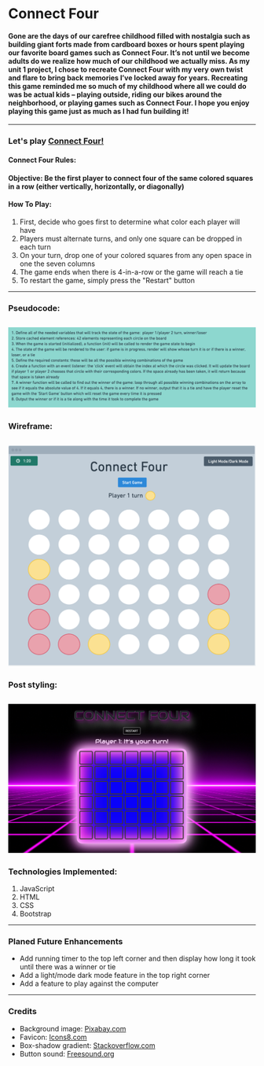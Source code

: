 # **Connect Four**
#### Gone are the days of our carefree childhood filled with nostalgia such as building giant forts made from cardboard boxes or hours spent playing our favorite board games such as Connect Four. It’s not until we become adults do we realize how much of our childhood we actually miss. As my unit 1 project, I chose to recreate Connect Four with my very own twist and flare to bring back memories I’ve locked away for years. Recreating this game reminded me so much of my childhood where all we could do was be actual kids – playing outside, riding our bikes around the neighborhood, or playing games such as Connect Four. I hope you enjoy playing this game just as much as I had fun building it! 
---
### **Let's play** [**Connect Four!**](https://connect-four-leon-chu.netlify.app/)

#### Connect Four Rules:
#### Objective: Be the first player to connect four of the same colored squares in a row (either vertically, horizontally, or diagonally)
#### How To Play:
1. First, decide who goes first to determine what color each player will have
2. Players must alternate turns, and only one square can be dropped in each turn
3. On your turn, drop one of your colored squares from any open space in one the seven columns
4. The game ends when there is 4-in-a-row or the game will reach a tie
5. To restart the game, simply press the "Restart" button
---
### **Pseudocode:**
![Pseudocode](images/pseudocode.png)
---
### **Wireframe:**
![Wireframe of Connect Four](images/wireframe-capture.png)
---
### **Post styling:**
![Connect Four screencapture](images/connect-four-capture.png)
---
### **Technologies Implemented:**
1. JavaScript
2. HTML
3. CSS
4. Bootstrap
---
### **Planed Future Enhancements**
- Add running timer to the top left corner and then display how long it took until there was a winner or tie
- Add a light/mode dark mode feature in the top right corner
- Add a feature to play against the computer
---
### **Credits**
- Background image: [Pixabay.com](https://pixabay.com/videos/search/motion%20backgrounds/?pagi=1&order=trending&cat=None)
- Favicon: [Icons8.com](https://icons8.com/icons/set/favicon)
- Box-shadow gradient: [Stackoverflow.com](https://stackoverflow.com/questions/9649706/css3-box-shadow-linear-gradient)
- Button sound: [Freesound.org](https://freesound.org/browse/tags/gaming/)


